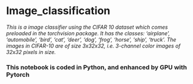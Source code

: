 # Image_classification
*This is a image classifier using the CIFAR 10 dataset which comes preloaded in the torchvision package. 
It has the classes: ‘airplane’, ‘automobile’, ‘bird’, ‘cat’, ‘deer’, ‘dog’, ‘frog’, ‘horse’, ‘ship’, ‘truck’. The images in CIFAR-10 are of size 3x32x32, i.e. 3-channel color images of 32x32 pixels in size.*

### This notebook is coded in Python, and enhanced by GPU with Pytorch
